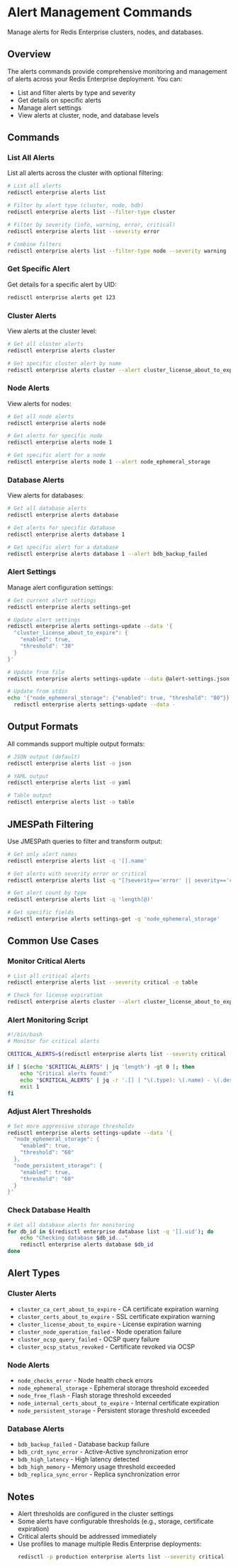 # Alert Management Commands

Manage alerts for Redis Enterprise clusters, nodes, and databases.

## Overview

The alerts commands provide comprehensive monitoring and management of alerts across your Redis Enterprise deployment. You can:
- List and filter alerts by type and severity
- Get details on specific alerts
- Manage alert settings
- View alerts at cluster, node, and database levels

## Commands

### List All Alerts

List all alerts across the cluster with optional filtering:

```bash
# List all alerts
redisctl enterprise alerts list

# Filter by alert type (cluster, node, bdb)
redisctl enterprise alerts list --filter-type cluster

# Filter by severity (info, warning, error, critical)
redisctl enterprise alerts list --severity error

# Combine filters
redisctl enterprise alerts list --filter-type node --severity warning
```

### Get Specific Alert

Get details for a specific alert by UID:

```bash
redisctl enterprise alerts get 123
```

### Cluster Alerts

View alerts at the cluster level:

```bash
# Get all cluster alerts
redisctl enterprise alerts cluster

# Get specific cluster alert by name
redisctl enterprise alerts cluster --alert cluster_license_about_to_expire
```

### Node Alerts

View alerts for nodes:

```bash
# Get all node alerts
redisctl enterprise alerts node

# Get alerts for specific node
redisctl enterprise alerts node 1

# Get specific alert for a node
redisctl enterprise alerts node 1 --alert node_ephemeral_storage
```

### Database Alerts

View alerts for databases:

```bash
# Get all database alerts  
redisctl enterprise alerts database

# Get alerts for specific database
redisctl enterprise alerts database 1

# Get specific alert for a database
redisctl enterprise alerts database 1 --alert bdb_backup_failed
```

### Alert Settings

Manage alert configuration settings:

```bash
# Get current alert settings
redisctl enterprise alerts settings-get

# Update alert settings
redisctl enterprise alerts settings-update --data '{
  "cluster_license_about_to_expire": {
    "enabled": true,
    "threshold": "30"
  }
}'

# Update from file
redisctl enterprise alerts settings-update --data @alert-settings.json

# Update from stdin
echo '{"node_ephemeral_storage": {"enabled": true, "threshold": "80"}}' | \
  redisctl enterprise alerts settings-update --data -
```

## Output Formats

All commands support multiple output formats:

```bash
# JSON output (default)
redisctl enterprise alerts list -o json

# YAML output
redisctl enterprise alerts list -o yaml

# Table output
redisctl enterprise alerts list -o table
```

## JMESPath Filtering

Use JMESPath queries to filter and transform output:

```bash
# Get only alert names
redisctl enterprise alerts list -q '[].name'

# Get alerts with severity error or critical
redisctl enterprise alerts list -q "[?severity=='error' || severity=='critical']"

# Get alert count by type
redisctl enterprise alerts list -q 'length(@)'

# Get specific fields
redisctl enterprise alerts settings-get -q 'node_ephemeral_storage'
```

## Common Use Cases

### Monitor Critical Alerts

```bash
# List all critical alerts
redisctl enterprise alerts list --severity critical -o table

# Check for license expiration
redisctl enterprise alerts cluster --alert cluster_license_about_to_expire
```

### Alert Monitoring Script

```bash
#!/bin/bash
# Monitor for critical alerts

CRITICAL_ALERTS=$(redisctl enterprise alerts list --severity critical -o json)

if [ $(echo "$CRITICAL_ALERTS" | jq 'length') -gt 0 ]; then
    echo "Critical alerts found:"
    echo "$CRITICAL_ALERTS" | jq -r '.[] | "\(.type): \(.name) - \(.description)"'
    exit 1
fi
```

### Adjust Alert Thresholds

```bash
# Set more aggressive storage thresholds
redisctl enterprise alerts settings-update --data '{
  "node_ephemeral_storage": {
    "enabled": true,
    "threshold": "60"
  },
  "node_persistent_storage": {
    "enabled": true,
    "threshold": "60"
  }
}'
```

### Check Database Health

```bash
# Get all database alerts for monitoring
for db_id in $(redisctl enterprise database list -q '[].uid'); do
    echo "Checking database $db_id..."
    redisctl enterprise alerts database $db_id
done
```

## Alert Types

### Cluster Alerts
- `cluster_ca_cert_about_to_expire` - CA certificate expiration warning
- `cluster_certs_about_to_expire` - SSL certificate expiration warning
- `cluster_license_about_to_expire` - License expiration warning
- `cluster_node_operation_failed` - Node operation failure
- `cluster_ocsp_query_failed` - OCSP query failure
- `cluster_ocsp_status_revoked` - Certificate revoked via OCSP

### Node Alerts
- `node_checks_error` - Node health check errors
- `node_ephemeral_storage` - Ephemeral storage threshold exceeded
- `node_free_flash` - Flash storage threshold exceeded
- `node_internal_certs_about_to_expire` - Internal certificate expiration
- `node_persistent_storage` - Persistent storage threshold exceeded

### Database Alerts
- `bdb_backup_failed` - Database backup failure
- `bdb_crdt_sync_error` - Active-Active synchronization error
- `bdb_high_latency` - High latency detected
- `bdb_high_memory` - Memory usage threshold exceeded
- `bdb_replica_sync_error` - Replica synchronization error

## Notes

- Alert thresholds are configured in the cluster settings
- Some alerts have configurable thresholds (e.g., storage, certificate expiration)
- Critical alerts should be addressed immediately
- Use profiles to manage multiple Redis Enterprise deployments:
  ```bash
  redisctl -p production enterprise alerts list --severity critical
  ```